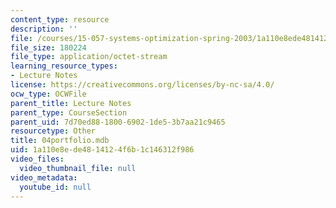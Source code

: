 ```yaml
---
content_type: resource
description: ''
file: /courses/15-057-systems-optimization-spring-2003/1a110e8ede4814124f6b1c146312f986_04portfolio.mdb
file_size: 180224
file_type: application/octet-stream
learning_resource_types:
- Lecture Notes
license: https://creativecommons.org/licenses/by-nc-sa/4.0/
ocw_type: OCWFile
parent_title: Lecture Notes
parent_type: CourseSection
parent_uid: 7d70ed88-1800-6902-1de5-3b7aa21c9465
resourcetype: Other
title: 04portfolio.mdb
uid: 1a110e8e-de48-1412-4f6b-1c146312f986
video_files:
  video_thumbnail_file: null
video_metadata:
  youtube_id: null
---
```

